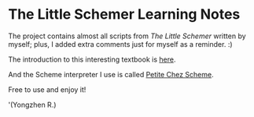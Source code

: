 # The Little Schemer Learning Notes
The project contains almost all scripts from *The Little Schemer* written by myself; plus, I added extra comments just for myself as a reminder. :)

The introduction to this interesting textbook is [here](http://mitpress.mit.edu/books/little-schemer).

And the Scheme interpreter I use is called [Petite Chez Scheme](http://www.scheme.com/petitechezscheme.html).

Free to use and enjoy it!

'(Yongzhen R.)
